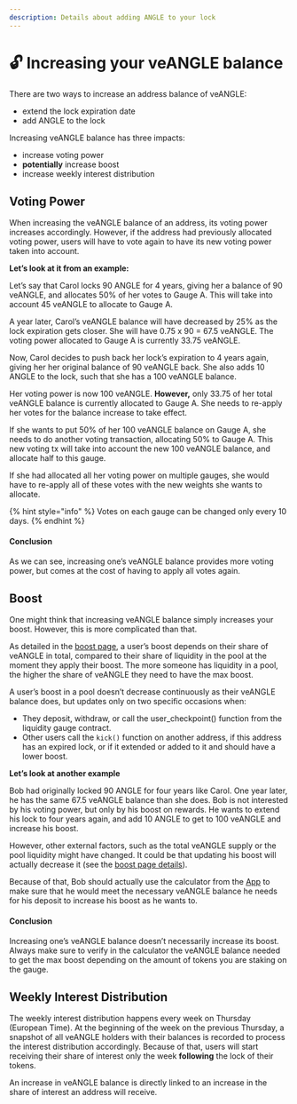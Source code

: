 ```yaml
---
description: Details about adding ANGLE to your lock
---
```


# 🔓 Increasing your veANGLE balance

There are two ways to increase an address balance of veANGLE:

* extend the lock expiration date
* add ANGLE to the lock

Increasing veANGLE balance has three impacts:

* increase voting power
* **potentially** increase boost
* increase weekly interest distribution

## Voting Power

When increasing the veANGLE balance of an address, its voting power increases accordingly. However, if the address had previously allocated voting power, users will have to vote again to have its new voting power taken into account.

**Let’s look at it from an example:**

Let’s say that Carol locks 90 ANGLE for 4 years, giving her a balance of 90 veANGLE, and allocates 50% of her votes to Gauge A. This will take into account 45 veANGLE to allocate to Gauge A.

A year later, Carol’s veANGLE balance will have decreased by 25% as the lock expiration gets closer. She will have 0.75 x 90 = 67.5 veANGLE. The voting power allocated to Gauge A is currently 33.75 veANGLE.

Now, Carol decides to push back her lock’s expiration to 4 years again, giving her her original balance of 90 veANGLE back. She also adds 10 ANGLE to the lock, such that she has a 100 veANGLE balance.

Her voting power is now 100 veANGLE. **However,** only 33.75 of her total veANGLE balance is currently allocated to Gauge A. She needs to re-apply her votes for the balance increase to take effect.

If she wants to put 50% of her 100 veANGLE balance on Gauge A, she needs to do another voting transaction, allocating 50% to Gauge A. This new voting tx will take into account the new 100 veANGLE balance, and allocate half to this gauge.

If she had allocated all her voting power on multiple gauges, she would have to re-apply all of these votes with the new weights she wants to allocate.

{% hint style="info" %}
Votes on each gauge can be changed only every 10 days.
{% endhint %}

#### Conclusion

As we can see, increasing one’s veANGLE balance provides more voting power, but comes at the cost of having to apply all votes again.

## Boost

One might think that increasing veANGLE balance simply increases your boost. However, this is more complicated than that.

As detailed in the [boost page](boost.md), a user’s boost depends on their share of veANGLE in total, compared to their share of liquidity in the pool at the moment they apply their boost. The more someone has liquidity in a pool, the higher the share of veANGLE they need to have the max boost.

A user’s boost in a pool doesn’t decrease continuously as their veANGLE balance does, but updates only on two specific occasions when:

* They deposit, withdraw, or call the user\_checkpoint() function from the liquidity gauge contract.
* Other users call the `kick()` function on another address, if this address has an expired lock, or if it extended or added to it and should have a lower boost.

**Let’s look at another example**

Bob had originally locked 90 ANGLE for four years like Carol. One year later, he has the same 67.5 veANGLE balance than she does. Bob is not interested by his voting power, but only by his boost on rewards. He wants to extend his lock to four years again, and add 10 ANGLE to get to 100 veANGLE and increase his boost.

However, other external factors, such as the total veANGLE supply or the pool liquidity might have changed. It could be that updating his boost will actually decrease it (see the [boost page details](boost.md#🖋️-details)).

Because of that, Bob should actually use the calculator from the [App](https://app.angle.money/#/lock) to make sure that he would meet the necessary veANGLE balance he needs for his deposit to increase his boost as he wants to.

#### Conclusion

Increasing one’s veANGLE balance doesn’t necessarily increase its boost. Always make sure to verify in the calculator the veANGLE balance needed to get the max boost depending on the amount of tokens you are staking on the gauge.

## Weekly Interest Distribution

The weekly interest distribution happens every week on Thursday (European Time). At the beginning of the week on the previous Thursday, a snapshot of all veANGLE holders with their balances is recorded to process the interest distribution accordingly. Because of that, users will start receiving their share of interest only the week **following** the lock of their tokens.

An increase in veANGLE balance is directly linked to an increase in the share of interest an address will receive.
